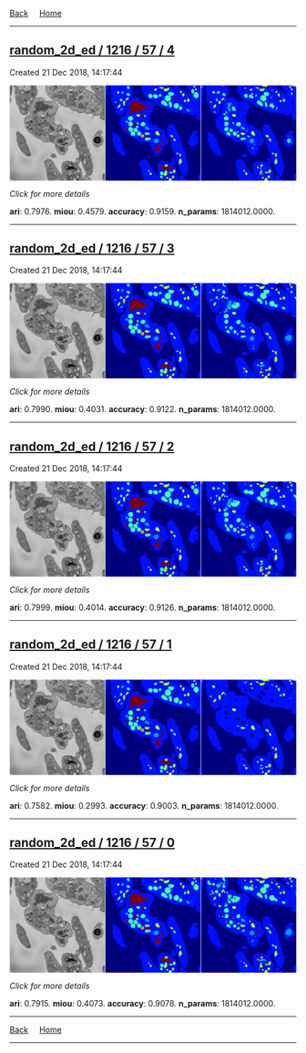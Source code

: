 
[Back](..)&nbsp;&nbsp;&nbsp;&nbsp;&nbsp;[Home](https://leapmanlab.github.io/snapshots)

---

<div class="summary"><a href="4"><h2>random_2d_ed / 1216 / 57 / 4</h2></a><p>Created 21 Dec 2018, 14:17:44
</p><a href="4"><img src="4/media/summary.png" align="center"></a><p>
<i>Click for more details</i>
</p></div>

**ari**: 0.7976. **miou**: 0.4579. **accuracy**: 0.9159. **n_params**: 1814012.0000. 

---

<div class="summary"><a href="3"><h2>random_2d_ed / 1216 / 57 / 3</h2></a><p>Created 21 Dec 2018, 14:17:44
</p><a href="3"><img src="3/media/summary.png" align="center"></a><p>
<i>Click for more details</i>
</p></div>

**ari**: 0.7990. **miou**: 0.4031. **accuracy**: 0.9122. **n_params**: 1814012.0000. 

---

<div class="summary"><a href="2"><h2>random_2d_ed / 1216 / 57 / 2</h2></a><p>Created 21 Dec 2018, 14:17:44
</p><a href="2"><img src="2/media/summary.png" align="center"></a><p>
<i>Click for more details</i>
</p></div>

**ari**: 0.7999. **miou**: 0.4014. **accuracy**: 0.9126. **n_params**: 1814012.0000. 

---

<div class="summary"><a href="1"><h2>random_2d_ed / 1216 / 57 / 1</h2></a><p>Created 21 Dec 2018, 14:17:44
</p><a href="1"><img src="1/media/summary.png" align="center"></a><p>
<i>Click for more details</i>
</p></div>

**ari**: 0.7582. **miou**: 0.2993. **accuracy**: 0.9003. **n_params**: 1814012.0000. 

---

<div class="summary"><a href="0"><h2>random_2d_ed / 1216 / 57 / 0</h2></a><p>Created 21 Dec 2018, 14:17:44
</p><a href="0"><img src="0/media/summary.png" align="center"></a><p>
<i>Click for more details</i>
</p></div>

**ari**: 0.7915. **miou**: 0.4073. **accuracy**: 0.9078. **n_params**: 1814012.0000. 

---

[Back](..)&nbsp;&nbsp;&nbsp;&nbsp;&nbsp;[Home](https://leapmanlab.github.io/snapshots)

---
